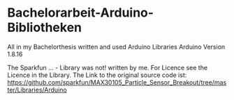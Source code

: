 # Bachelorarbeit-Arduino-Bibliotheken
All in my Bachelorthesis written and used Arduino Libraries
Arduino Version 1.8.16

The Sparkfun ... - Library was not! written by me. For Licence see the Licence in the Library.
The Link to the original source code ist:
https://github.com/sparkfun/MAX30105_Particle_Sensor_Breakout/tree/master/Libraries/Arduino

